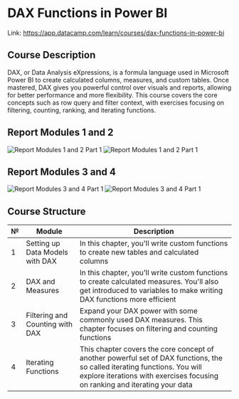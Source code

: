 # **DAX Functions in Power BI**

Link: https://app.datacamp.com/learn/courses/dax-functions-in-power-bi

## **Course Description**

DAX, or Data Analysis eXpressions, is a formula language used in Microsoft Power BI to create calculated columns, measures, and custom tables. Once mastered, DAX gives you powerful control over visuals and reports, allowing for better performance and more flexibility. This course covers the core concepts such as row query and filter context, with exercises focusing on filtering, counting, ranking, and iterating functions.

## **Report Modules 1 and 2**

![Report Modules 1 and 2 Part 1](https://github.com/Viktor-T-2001/DataCamp/blob/master/DAX%20Functions%20in%20Power%20BI/Report%20Modules%201%20and%202%20Part%201.png)
![Report Modules 1 and 2 Part 1](https://github.com/Viktor-T-2001/DataCamp/blob/master/DAX%20Functions%20in%20Power%20BI/Report%20Modules%201%20and%202%20Part%202.png)

## **Report Modules 3 and 4**

![Report Modules 3 and 4 Part 1](https://github.com/Viktor-T-2001/DataCamp/blob/master/DAX%20Functions%20in%20Power%20BI/Report%20Modules%203%20and%204%20Part%201.png)
![Report Modules 3 and 4 Part 1](https://github.com/Viktor-T-2001/DataCamp/blob/master/DAX%20Functions%20in%20Power%20BI/Report%20Modules%203%20and%204%20Part%202.png)

## **Course Structure**

| № | Module | Description |
| - | - | - |
| 1 | Setting up Data Models with DAX | In this chapter, you'll write custom functions to create new tables and calculated columns |
| 2 | DAX and Measures | In this chapter, you'll write custom functions to create calculated measures. You'll also get introduced to variables to make writing DAX functions more efficient |
| 3 | Filtering and Counting with DAX | Expand your DAX power with some commonly used DAX measures. This chapter focuses on filtering and counting functions |
| 4 | Iterating Functions | This chapter covers the core concept of another powerful set of DAX functions, the so called iterating functions. You will explore iterations with exercises focusing on ranking and iterating your data |
